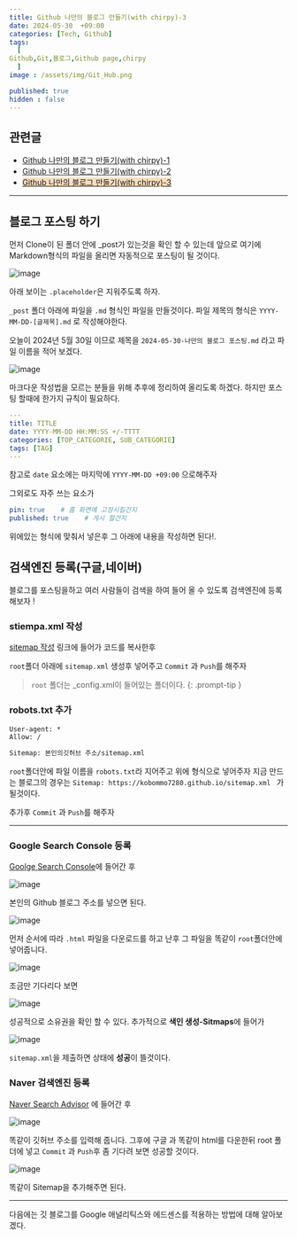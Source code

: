```yaml
---
title: Github 나만의 블로그 만들기(with chirpy)-3
date: 2024-05-30  +09:00
categories: [Tech, Github]
tags:
  [
Github,Git,블로그,Github page,chirpy
  ]
image : /assets/img/Git_Hub.png

published: true
hidden : false
---
```


## 관련글
* [Github 나만의 블로그 만들기(with chirpy)-1](https://gubeommo.github.io/posts/GitHub-Github-%EB%82%98%EB%A7%8C%EC%9D%98-%EB%B8%94%EB%A1%9C%EA%B7%B8-%EB%A7%8C%EB%93%A4%EA%B8%B01/)
* [Github 나만의 블로그 만들기(with chirpy)-2](https://gubeommo.github.io/posts/GitHub-Github-%EB%82%98%EB%A7%8C%EC%9D%98-%EB%B8%94%EB%A1%9C%EA%B7%B8-%EB%A7%8C%EB%93%A4%EA%B8%B02/)
* <span style='background-color: #F7DDBE'>[Github 나만의 블로그 만들기(with chirpy)-3](https://gubeommo.github.io/posts/GitHub-Github-%EB%82%98%EB%A7%8C%EC%9D%98-%EB%B8%94%EB%A1%9C%EA%B7%B8-%EB%A7%8C%EB%93%A4%EA%B8%B03/)</sapn>
---

## 블로그 포스팅 하기

먼저 Clone이 된 폴더 안에 _post가 있는것을 확인 할 수 있는데 앞으로 여기에 Markdown형식의 파일을 올리면 자동적으로 포스팅이 될 것이다.

![image](https://github.com/Gubeommo/TIL/assets/86589565/bb4291cc-796a-4ff5-bd93-c08c9262e757)

아래 보이는 `.placeholder`은 지워주도록 하자.

`_post` 폴더 아래에 파일을 `.md` 형식인 파일을 만들것이다. 파일 제목의 형식은 `YYYY-MM-DD-[글제목].md` 로 작성해야한다.

오늘이 2024년 5월 30일 이므로 제목을 `2024-05-30-나만의 블로그 포스팅.md` 라고 파일 이름을 적어 보겠다.

![image](https://github.com/Gubeommo/TIL/assets/86589565/cf3dd5ef-572f-40e0-8dc4-bb663db1785e)

마크다운 작성법을 모르는 분들을 위해 추후에 정리하여 올리도록 하겠다.
하지만 포스팅 할때에 한가지 규칙이 필요하다.

```yaml
---
title: TITLE
date: YYYY-MM-DD HH:MM:SS +/-TTTT
categories: [TOP_CATEGORIE, SUB_CATEGORIE]
tags: [TAG]     
---
```

참고로 `date` 요소에는 마지막에 `YYYY-MM-DD +09:00` 으로해주자 

그외로도 자주 쓰는 요소가
```yaml
pin: true    # 홈 화면에 고정시킬건지
published: true    # 게시 할건지
```

위에있는 형식에 맞춰서 넣은후 그 아래에 내용을 작성하면 된다!.

## 검색엔진 등록(구글,네이버)

블로그를 포스팅을하고 여러 사람들이 검색을 하여 들어 올 수 있도록 검색엔진에 등록해보자 !

### stiempa.xml 작성

[sitemap 작성](https://github.com/Gubeommo/Gubeommo.github.io/blob/main/sitemap.html) 링크에 들어가 코드를 복사한후

`root`폴더 아래에 `sitemap.xml` 생성후 넣어주고 `Commit` 과 `Push`를 해주자

> `root` 폴더는 _config.xml이 들어있는 폴더이다.
{: .prompt-tip }

### robots.txt 추가

```txt
User-agent: *
Allow: /

Sitemap: 본인의깃허브 주소/sitemap.xml  
```
`root`폴더안에 파일 이름을 `robots.txt`라 지어주고 위에 형식으로 넣어주자 지금 만드는 블로그의 경우는 `Sitemap: https://kobommo7280.github.io/sitemap.xml ` 가 될것이다.

추가후  `Commit` 과 `Push`를 해주자

---


### Google Search Console 등록

[Goolge Search Console](https://search.google.com/search-console/welcome?hl=ko&utm_source=about-page)에 들어간 후

![image](https://github.com/Gubeommo/TIL/assets/86589565/9ab44fa0-2185-4212-9784-c03170443b12)

본인의 Github 블로그 주소를 넣으면 된다.

![image](https://github.com/Gubeommo/TIL/assets/86589565/0203b8bf-2e70-4c74-a2b1-0faf60ace5ce)

먼저 순서에 따라 `.html` 파일을 다운로드를 하고 난후  그 파일을 똑같이 `root`폴더안에 넣어줍니다.

![image](https://github.com/Gubeommo/TIL/assets/86589565/4985654d-40e6-4c1a-ad0b-b056f7fe1561)

조금만 기다리다 보면


![image](https://github.com/Gubeommo/TIL/assets/86589565/c526325b-4aa4-4b53-b104-5186ffa82f74)


성공적으로 소유권을 확인 할 수 있다.
추가적으로 **색인 생성-Sitmaps**에 들어가 

![image](https://github.com/Gubeommo/TIL/assets/86589565/0d1139af-255c-4554-a6c4-7e2333c6b7db)

`sitemap.xml`을 제출하면 상태에 **성공**이 뜰것이다.

### Naver 검색엔진 등록

[Naver Search Advisor](https://searchadvisor.naver.com/console/board) 에 들어간 후 

![image](https://github.com/Gubeommo/TIL/assets/86589565/96a3942a-739a-414b-8eb9-371df3dd2406)

똑같이 깃허브 주소를 입력해 줍니다.
그후에 구글 과 똑같이 html를 다운한뒤 root 폴더에 넣고 `Commit` 과 `Push`후 좀 기다려 보면 성공할 것이다.

![image](https://github.com/Gubeommo/TIL/assets/86589565/a684003e-a486-4aca-a6ae-613814aaec76)

똑같이 Sitemap을 추가해주면 된다.

---

다음에는 깃 블로그를 Google 애널리틱스와 에드센스를 적용하는 방법에 대해 알아보겠다.